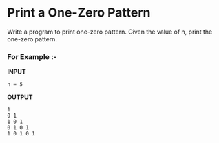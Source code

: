 # Print a One-Zero Pattern

Write a program to print one-zero pattern. Given the value of n, print the one-zero pattern.

### For Example :-

**INPUT**
```
n = 5
```

**OUTPUT**
```
1
0 1
1 0 1
0 1 0 1
1 0 1 0 1
```

